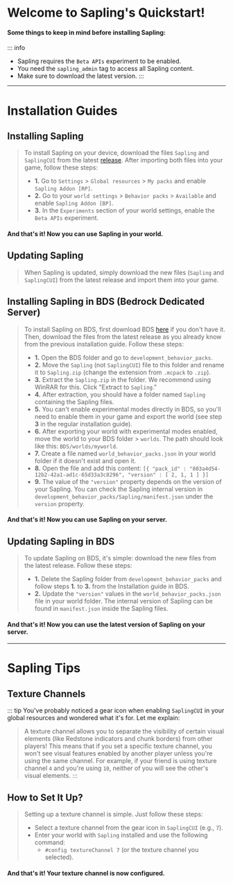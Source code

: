 # Welcome to Sapling's Quickstart!

#### Some things to keep in mind before installing Sapling:

::: info
- Sapling requires the `Beta APIs` experiment to be enabled.
- You need the `sapling_admin` tag to access all Sapling content.
- Make sure to download the latest version.
:::

---

# Installation Guides

## Installing Sapling
> To install Sapling on your device, download the files `Sapling` and `SaplingCUI` from the latest [release](https://github.com/SaplingDevs/Sapling/releases). After importing both files into your game, follow these steps:
> - **1.** Go to `Settings` > `Global resources` > `My packs` and enable `Sapling Addon [RP]`.
> - **2.** Go to your `world settings` > `Behavior packs` > `Available` and enable `Sapling Addon [BP]`.
> - **3.** In the `Experiments` section of your world settings, enable the `Beta APIs` experiment.

#### And that's it! Now you can use Sapling in your world.

## Updating Sapling
> When Sapling is updated, simply download the new files (`Sapling` and `SaplingCUI`) from the latest release and import them into your game.

## Installing Sapling in BDS (Bedrock Dedicated Server)
> To install Sapling on BDS, first download BDS [here](https://www.minecraft.net/en-us/download/server/bedrock) if you don't have it. Then, download the files from the latest release as you already know from the previous installation guide. Follow these steps:
> - **1.** Open the BDS folder and go to `development_behavior_packs`.
> - **2.** Move the `Sapling` (not `SaplingCUI`) file to this folder and rename it to `Sapling.zip` (change the extension from `.mcpack` to `.zip`).
> - **3.** Extract the `Sapling.zip` in the folder. We recommend using WinRAR for this. Click "Extract to `Sapling`."
> - **4.** After extraction, you should have a folder named `Sapling` containing the Sapling files.
> - **5.** You can't enable experimental modes directly in BDS, so you'll need to enable them in your game and export the world (see step **3** in the regular installation guide).
> - **6.** After exporting your world with experimental modes enabled, move the world to your BDS folder > `worlds`. The path should look like this: `BDS/worlds/myworld`.
> - **7.** Create a file named `world_behavior_packs.json` in your world folder if it doesn't exist and open it.
> - **8.** Open the file and add this content: `[{ "pack_id" : "803a4d54-12b2-42a1-ad1c-65d33a3c8296", "version" : [ 2, 1, 1 ] }]`
> - **9.** The value of the `"version"` property depends on the version of your Sapling. You can check the Sapling internal version in `development_behavior_packs/Sapling/manifest.json` under the `version` property.

#### And that's it! Now you can use Sapling on your server.

## Updating Sapling in BDS
> To update Sapling on BDS, it's simple: download the new files from the latest release. Follow these steps:
> - **1.** Delete the Sapling folder from `development_behavior_packs` and follow steps **1.** to **3.** from the Installation guide in BDS.
> - **2.** Update the `"version"` values in the `world_behavior_packs.json` file in your world folder. The internal version of Sapling can be found in `manifest.json` inside the Sapling files.

#### And that's it! Now you can use the latest version of Sapling on your server.

---

# Sapling Tips

## Texture Channels
::: tip
You've probably noticed a gear icon when enabling `SaplingCUI` in your global resources and wondered what it's for. Let me explain:

> A texture channel allows you to separate the visibility of certain visual elements (like Redstone indicators and chunk borders) from other players! This means that if you set a specific texture channel, you won't see visual features enabled by another player unless you're using the same channel. For example, if your friend is using texture channel `4` and you're using `10`, neither of you will see the other's visual elements.
:::

## How to Set It Up?
> Setting up a texture channel is simple. Just follow these steps:
> - Select a texture channel from the gear icon in `SaplingCUI` (e.g., `7`).
> - Enter your world with `Sapling` installed and use the following command:
>   - `#config textureChannel 7` (or the texture channel you selected).

#### And that's it! Your texture channel is now configured.